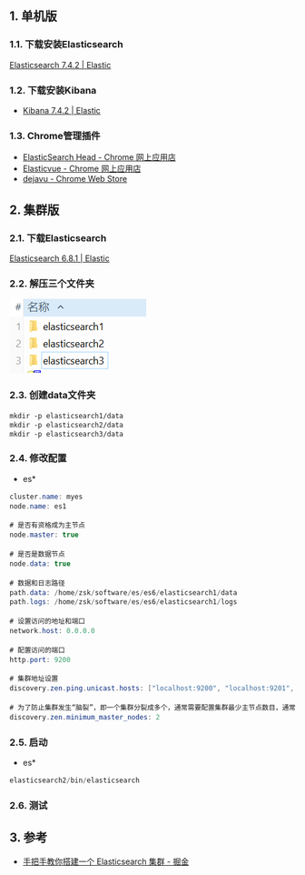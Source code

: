 ## 1. 单机版

### 1.1. 下载安装Elasticsearch
[Elasticsearch 7\.4\.2 \| Elastic](https://www.elastic.co/cn/downloads/past-releases/elasticsearch-7-4-2)
### 1.2. 下载安装Kibana
- [Kibana 7\.4\.2 \| Elastic](https://www.elastic.co/cn/downloads/past-releases/kibana-7-4-2)
### 1.3. Chrome管理插件
- [ElasticSearch Head \- Chrome 网上应用店](https://chrome.google.com/webstore/detail/elasticsearch-head/ffmkiejjmecolpfloofpjologoblkegm)
- [Elasticvue \- Chrome 网上应用店](https://chrome.google.com/webstore/detail/elasticvue/hkedbapjpblbodpgbajblpnlpenaebaa/related)
- [dejavu \- Chrome Web Store](https://chrome.google.com/webstore/detail/dejavu/lcanobbdndljimodckphgdmllahfcadd?hl=en)


## 2. 集群版
### 2.1. 下载Elasticsearch

[Elasticsearch 6\.8\.1 \| Elastic](https://www.elastic.co/cn/downloads/past-releases/elasticsearch-6-8-1)

### 2.2. 解压三个文件夹
![](https://raw.githubusercontent.com/TDoct/images/master/1585471356_20200327152349445_8366.png)

### 2.3. 创建data文件夹

```
mkdir -p elasticsearch1/data
mkdir -p elasticsearch2/data
mkdir -p elasticsearch3/data
```
### 2.4. 修改配置

- es*

```java
cluster.name: myes
node.name: es1

# 是否有资格成为主节点
node.master: true

# 是否是数据节点
node.data: true

# 数据和日志路径
path.data: /home/zsk/software/es/es6/elasticsearch1/data
path.logs: /home/zsk/software/es/es6/elasticsearch1/logs

# 设置访问的地址和端口
network.host: 0.0.0.0

# 配置访问的端口
http.port: 9200

# 集群地址设置
discovery.zen.ping.unicast.hosts: ["localhost:9200", "localhost:9201", "localhost:9202"]

# 为了防止集群发生“脑裂”，即一个集群分裂成多个，通常需要配置集群最少主节点数目，通常为 (可成为主节点的主机数目 / 2) + 1
discovery.zen.minimum_master_nodes: 2

```

### 2.5. 启动

- es*

```java
elasticsearch2/bin/elasticsearch
```

### 2.6. 测试

## 3. 参考
- [手把手教你搭建一个 Elasticsearch 集群 \- 掘金](https://juejin.im/post/5bad9520f265da0afe62ed95#heading-7)
